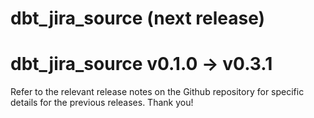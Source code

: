 # dbt_jira_source (next release)

# dbt_jira_source v0.1.0 -> v0.3.1
Refer to the relevant release notes on the Github repository for specific details for the previous releases. Thank you!